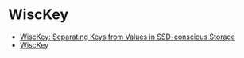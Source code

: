 # WiscKey

- [WiscKey: Separating Keys from Values in SSD-conscious Storage](https://www.usenix.org/system/files/conference/fast16/fast16-papers-lu.pdf)
- [WiscKey](https://github.com/abhisharma7/WiscKey)